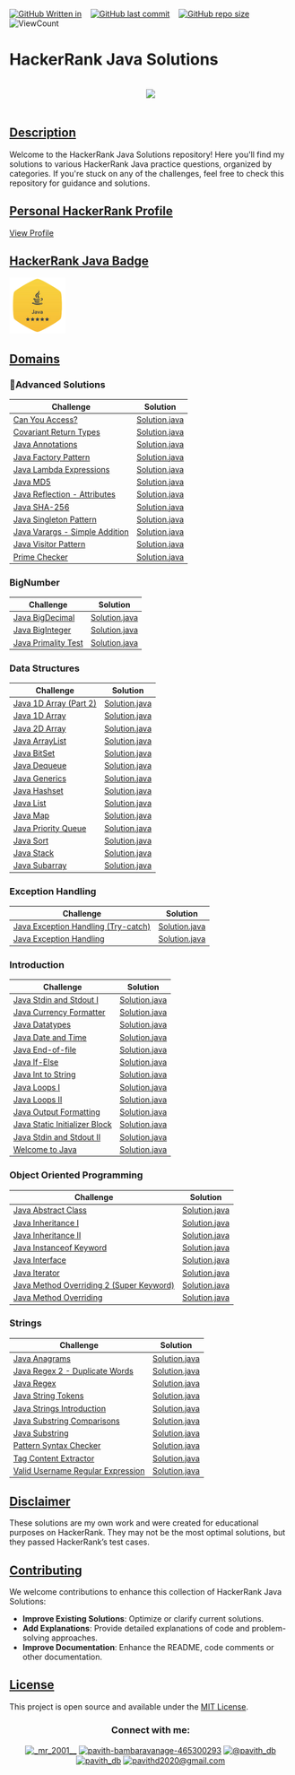 
[![GitHub Written in](https://img.shields.io/badge/Written%20in-Java-blue)](https://shields.io/)&nbsp;&nbsp;&nbsp;
[![GitHub last commit](https://img.shields.io/github/last-commit/Pavith19/HackerRank-Java-Solutions)](https://github.com/Pavith19/HackerRank-Java-Solutions/commits/main)&nbsp;&nbsp;&nbsp;
[![GitHub repo size](https://img.shields.io/github/repo-size/Pavith19/HackerRank-Java-Solutions)](https://github.com/Pavith19/HackerRank-Java-Solutions/archive/main.zip)&nbsp;&nbsp;&nbsp;
![ViewCount](https://views.whatilearened.today/views/github/Pavith19/HackerRank-Java-Solutions.svg?cache=remove)

# HackerRank Java Solutions

<p align="center">  
	<br>
	<a href="https://www.hackerrank.com/profile/Pavith_DB">
        <img height=100 src="https://hrcdn.net/community-frontend/assets/brand/logo-new-white-green-a5cb16e0ae.svg"> 
    </a>
    <br>
    <br>
</p>

## [Description]()

Welcome to the HackerRank Java Solutions repository! Here you'll find my solutions to various HackerRank Java practice questions, organized by categories. If you're stuck on any of the challenges, feel free to check this repository for guidance and solutions.

## [Personal HackerRank Profile]()

[View Profile](https://www.hackerrank.com/profile/Pavith_DB)

## [HackerRank Java Badge]()

<a href="https://www.hackerrank.com/profile/Pavith_DB">
<img alt="30 Days of Code" src="Badge/java_5_star.png" width=100></a>

## [Domains]()

### 🚀Advanced Solutions

| Challenge | Solution | 
| ---- | ---- | 
| [Can You Access?](https://github.com/Pavith19/HackerRank-Java-Solutions/blob/main/Advanced/Can%20You%20Access_.java) | [Solution.java](https://github.com/Pavith19/HackerRank-Java-Solutions/blob/main/Advanced/Can%20You%20Access_.java) |
| [Covariant Return Types](https://github.com/Pavith19/HackerRank-Java-Solutions/blob/main/Advanced/Covariant%20Return%20Types.java) | [Solution.java](https://github.com/Pavith19/HackerRank-Java-Solutions/blob/main/Advanced/Covariant%20Return%20Types.java) |
| [Java Annotations](https://github.com/Pavith19/HackerRank-Java-Solutions/blob/main/Advanced/Java%20Annotations.java) | [Solution.java](https://github.com/Pavith19/HackerRank-Java-Solutions/blob/main/Advanced/Java%20Annotations.java) |
| [Java Factory Pattern](https://github.com/Pavith19/HackerRank-Java-Solutions/blob/main/Advanced/Java%20Factory%20Pattern.java) | [Solution.java](https://github.com/Pavith19/HackerRank-Java-Solutions/blob/main/Advanced/Java%20Factory%20Pattern.java) |
| [Java Lambda Expressions](https://github.com/Pavith19/HackerRank-Java-Solutions/blob/main/Advanced/Java%20Lambda%20Expressions.java) | [Solution.java](https://github.com/Pavith19/HackerRank-Java-Solutions/blob/main/Advanced/Java%20Lambda%20Expressions.java) |
| [Java MD5](https://github.com/Pavith19/HackerRank-Java-Solutions/blob/main/Advanced/Java%20MD5.java) | [Solution.java](https://github.com/Pavith19/HackerRank-Java-Solutions/blob/main/Advanced/Java%20MD5.java) |
| [Java Reflection - Attributes](https://github.com/Pavith19/HackerRank-Java-Solutions/blob/main/Advanced/Java%20Reflection%20-%20Attributes.java) | [Solution.java](https://github.com/Pavith19/HackerRank-Java-Solutions/blob/main/Advanced/Java%20Reflection%20-%20Attributes.java) |
| [Java SHA-256](https://github.com/Pavith19/HackerRank-Java-Solutions/blob/main/Advanced/Java%20SHA-256.java) | [Solution.java](https://github.com/Pavith19/HackerRank-Java-Solutions/blob/main/Advanced/Java%20SHA-256.java) |
| [Java Singleton Pattern](https://github.com/Pavith19/HackerRank-Java-Solutions/blob/main/Advanced/Java%20Singleton%20Pattern.java) | [Solution.java](https://github.com/Pavith19/HackerRank-Java-Solutions/blob/main/Advanced/Java%20Singleton%20Pattern.java) |
| [Java Varargs - Simple Addition](https://github.com/Pavith19/HackerRank-Java-Solutions/blob/main/Advanced/Java%20Varargs%20-%20Simple%20Addition.java) | [Solution.java](https://github.com/Pavith19/HackerRank-Java-Solutions/blob/main/Advanced/Java%20Varargs%20-%20Simple%20Addition.java) |
| [Java Visitor Pattern](https://github.com/Pavith19/HackerRank-Java-Solutions/blob/main/Advanced/Java%20Visitor%20Pattern.java) | [Solution.java](https://github.com/Pavith19/HackerRank-Java-Solutions/blob/main/Advanced/Java%20Visitor%20Pattern.java) |
| [Prime Checker](https://github.com/Pavith19/HackerRank-Java-Solutions/blob/main/Advanced/Prime%20Checker.java) | [Solution.java](https://github.com/Pavith19/HackerRank-Java-Solutions/blob/main/Advanced/Prime%20Checker.java) |

### BigNumber 

| Challenge | Solution | 
| ---- | ---- | 
| [Java BigDecimal](https://github.com/Pavith19/HackerRank-Java-Solutions/blob/main/BigNumber/Java%20BigDecimal.java) | [Solution.java](https://github.com/Pavith19/HackerRank-Java-Solutions/blob/main/BigNumber/Java%20BigDecimal.java) |
| [Java BigInteger](https://github.com/Pavith19/HackerRank-Java-Solutions/blob/main/BigNumber/Java%20BigInteger.java) | [Solution.java](https://github.com/Pavith19/HackerRank-Java-Solutions/blob/main/BigNumber/Java%20BigInteger.java) |
| [Java Primality Test](https://github.com/Pavith19/HackerRank-Java-Solutions/blob/main/BigNumber/Java%20Primality%20Test.java) | [Solution.java](https://github.com/Pavith19/HackerRank-Java-Solutions/blob/main/BigNumber/Java%20Primality%20Test.java) |

### Data Structures 

| Challenge | Solution | 
| ---- | ---- | 
| [Java 1D Array (Part 2)](https://github.com/Pavith19/HackerRank-Java-Solutions/blob/main/Data%20Structures/Java%201D%20Array%20(Part%202).java) | [Solution.java](https://github.com/Pavith19/HackerRank-Java-Solutions/blob/main/Data%20Structures/Java%201D%20Array%20(Part%202).java) |
| [Java 1D Array](https://github.com/Pavith19/HackerRank-Java-Solutions/blob/main/Data%20Structures/Java%201D%20Array.java) | [Solution.java](https://github.com/Pavith19/HackerRank-Java-Solutions/blob/main/Data%20Structures/Java%201D%20Array.java) |
| [Java 2D Array](https://github.com/Pavith19/HackerRank-Java-Solutions/blob/main/Data%20Structures/Java%202D%20Array.java) | [Solution.java](https://github.com/Pavith19/HackerRank-Java-Solutions/blob/main/Data%20Structures/Java%202D%20Array.java) |
| [Java ArrayList](https://github.com/Pavith19/HackerRank-Java-Solutions/blob/main/Data%20Structures/Java%20ArrayList.java) | [Solution.java](https://github.com/Pavith19/HackerRank-Java-Solutions/blob/main/Data%20Structures/Java%20ArrayList.java) |
| [Java BitSet](https://github.com/Pavith19/HackerRank-Java-Solutions/blob/main/Data%20Structures/Java%20BitSet.java) | [Solution.java](https://github.com/Pavith19/HackerRank-Java-Solutions/blob/main/Data%20Structures/Java%20BitSet.java) |
| [Java Dequeue](https://github.com/Pavith19/HackerRank-Java-Solutions/blob/main/Data%20Structures/Java%20Dequeue.java) | [Solution.java](https://github.com/Pavith19/HackerRank-Java-Solutions/blob/main/Data%20Structures/Java%20Dequeue.java) |
| [Java Generics](https://github.com/Pavith19/HackerRank-Java-Solutions/blob/main/Data%20Structures/Java%20Generics.java) | [Solution.java](https://github.com/Pavith19/HackerRank-Java-Solutions/blob/main/Data%20Structures/Java%20Generics.java) |
| [Java Hashset](https://github.com/Pavith19/HackerRank-Java-Solutions/blob/main/Data%20Structures/Java%20Hashset.java) | [Solution.java](https://github.com/Pavith19/HackerRank-Java-Solutions/blob/main/Data%20Structures/Java%20Hashset.java) |
| [Java List](https://github.com/Pavith19/HackerRank-Java-Solutions/blob/main/Data%20Structures/Java%20List.java) | [Solution.java](https://github.com/Pavith19/HackerRank-Java-Solutions/blob/main/Data%20Structures/Java%20List.java) |
| [Java Map](https://github.com/Pavith19/HackerRank-Java-Solutions/blob/main/Data%20Structures/Java%20Map.java) | [Solution.java](https://github.com/Pavith19/HackerRank-Java-Solutions/blob/main/Data%20Structures/Java%20Map.java) |
| [Java Priority Queue](https://github.com/Pavith19/HackerRank-Java-Solutions/blob/main/Data%20Structures/Java%20Priority%20Queue.java) | [Solution.java](https://github.com/Pavith19/HackerRank-Java-Solutions/blob/main/Data%20Structures/Java%20Priority%20Queue.java) |
| [Java Sort](https://github.com/Pavith19/HackerRank-Java-Solutions/blob/main/Data%20Structures/Java%20Sort.java) | [Solution.java](https://github.com/Pavith19/HackerRank-Java-Solutions/blob/main/Data%20Structures/Java%20Sort.java) |
| [Java Stack](https://github.com/Pavith19/HackerRank-Java-Solutions/blob/main/Data%20Structures/Java%20Stack.java) | [Solution.java](https://github.com/Pavith19/HackerRank-Java-Solutions/blob/main/Data%20Structures/Java%20Stack.java) |
| [Java Subarray](https://github.com/Pavith19/HackerRank-Java-Solutions/blob/main/Data%20Structures/Java%20Subarray.java) | [Solution.java](https://github.com/Pavith19/HackerRank-Java-Solutions/blob/main/Data%20Structures/Java%20Subarray.java) |

### Exception Handling 

| Challenge | Solution | 
| ---- | ---- | 
| [Java Exception Handling (Try-catch)](https://github.com/Pavith19/HackerRank-Java-Solutions/blob/main/Exception%20Handling/Java%20Exception%20Handling%20(Try-catch).java) | [Solution.java](https://github.com/Pavith19/HackerRank-Java-Solutions/blob/main/Exception%20Handling/Java%20Exception%20Handling%20(Try-catch).java) |
| [Java Exception Handling](https://github.com/Pavith19/HackerRank-Java-Solutions/blob/main/Exception%20Handling/Java%20Exception%20Handling.java) | [Solution.java](https://github.com/Pavith19/HackerRank-Java-Solutions/blob/main/Exception%20Handling/Java%20Exception%20Handling.java) |

### Introduction 

| Challenge | Solution | 
| ---- | ---- | 
| [Java Stdin and Stdout I](https://github.com/Pavith19/HackerRank-Java-Solutions/blob/main/Introduction/%20Java%20Stdin%20and%20Stdout%20I.java) | [Solution.java](https://github.com/Pavith19/HackerRank-Java-Solutions/blob/main/Introduction/%20Java%20Stdin%20and%20Stdout%20I.java) |
| [Java Currency Formatter](https://github.com/Pavith19/HackerRank-Java-Solutions/blob/main/Introduction/Java%20Currency%20Formatter.java) | [Solution.java](https://github.com/Pavith19/HackerRank-Java-Solutions/blob/main/Introduction/Java%20Currency%20Formatter.java) |
| [Java Datatypes](https://github.com/Pavith19/HackerRank-Java-Solutions/blob/main/Introduction/Java%20Datatypes.java) | [Solution.java](https://github.com/Pavith19/HackerRank-Java-Solutions/blob/main/Introduction/Java%20Datatypes.java) |
| [Java Date and Time](https://github.com/Pavith19/HackerRank-Java-Solutions/blob/main/Introduction/Java%20Date%20and%20Time.java) | [Solution.java](https://github.com/Pavith19/HackerRank-Java-Solutions/blob/main/Introduction/Java%20Date%20and%20Time.java) |
| [Java End-of-file](https://github.com/Pavith19/HackerRank-Java-Solutions/blob/main/Introduction/Java%20End-of-file.java) | [Solution.java](https://github.com/Pavith19/HackerRank-Java-Solutions/blob/main/Introduction/Java%20End-of-file.java) |
| [Java If-Else](https://github.com/Pavith19/HackerRank-Java-Solutions/blob/main/Introduction/Java%20If-Else.java) | [Solution.java](https://github.com/Pavith19/HackerRank-Java-Solutions/blob/main/Introduction/Java%20If-Else.java) |
| [Java Int to String](https://github.com/Pavith19/HackerRank-Java-Solutions/blob/main/Introduction/Java%20Int%20to%20String.java) | [Solution.java](https://github.com/Pavith19/HackerRank-Java-Solutions/blob/main/Introduction/Java%20Int%20to%20String.java) |
| [Java Loops I](https://github.com/Pavith19/HackerRank-Java-Solutions/blob/main/Introduction/Java%20Loops%20I.java) | [Solution.java](https://github.com/Pavith19/HackerRank-Java-Solutions/blob/main/Introduction/Java%20Loops%20I.java) |
| [Java Loops II](https://github.com/Pavith19/HackerRank-Java-Solutions/blob/main/Introduction/Java%20Loops%20II.java) | [Solution.java](https://github.com/Pavith19/HackerRank-Java-Solutions/blob/main/Introduction/Java%20Loops%20II.java) |
| [Java Output Formatting](https://github.com/Pavith19/HackerRank-Java-Solutions/blob/main/Introduction/Java%20Output%20Formatting.java) | [Solution.java](https://github.com/Pavith19/HackerRank-Java-Solutions/blob/main/Introduction/Java%20Output%20Formatting.java) |
| [Java Static Initializer Block](https://github.com/Pavith19/HackerRank-Java-Solutions/blob/main/Introduction/Java%20Static%20Initializer%20Block.java) | [Solution.java](https://github.com/Pavith19/HackerRank-Java-Solutions/blob/main/Introduction/Java%20Static%20Initializer%20Block.java) |
| [Java Stdin and Stdout II](https://github.com/Pavith19/HackerRank-Java-Solutions/blob/main/Introduction/Java%20Stdin%20and%20Stdout%20II.java) | [Solution.java](https://github.com/Pavith19/HackerRank-Java-Solutions/blob/main/Introduction/Java%20Stdin%20and%20Stdout%20II.java) |
| [Welcome to Java](https://github.com/Pavith19/HackerRank-Java-Solutions/blob/main/Introduction/Welcome%20to%20Java.java) | [Solution.java](https://github.com/Pavith19/HackerRank-Java-Solutions/blob/main/Introduction/Welcome%20to%20Java.java) |

### Object Oriented Programming 

| Challenge | Solution | 
| ---- | ---- | 
| [Java Abstract Class](https://github.com/Pavith19/HackerRank-Java-Solutions/blob/main/Object%20Oriented%20Programming/Java%20Abstract%20Class.java) | [Solution.java](https://github.com/Pavith19/HackerRank-Java-Solutions/blob/main/Object%20Oriented%20Programming/Java%20Abstract%20Class.java) |
| [Java Inheritance I](https://github.com/Pavith19/HackerRank-Java-Solutions/blob/main/Object%20Oriented%20Programming/Java%20Inheritance%20I.java) | [Solution.java](https://github.com/Pavith19/HackerRank-Java-Solutions/blob/main/Object%20Oriented%20Programming/Java%20Inheritance%20I.java) |
| [Java Inheritance II](https://github.com/Pavith19/HackerRank-Java-Solutions/blob/main/Object%20Oriented%20Programming/Java%20Inheritance%20II.java) | [Solution.java](https://github.com/Pavith19/HackerRank-Java-Solutions/blob/main/Object%20Oriented%20Programming/Java%20Inheritance%20II.java) |
| [Java Instanceof Keyword](https://github.com/Pavith19/HackerRank-Java-Solutions/blob/main/Object%20Oriented%20Programming/Java%20Instanceof%20keyword.java) | [Solution.java](https://github.com/Pavith19/HackerRank-Java-Solutions/blob/main/Object%20Oriented%20Programming/Java%20Instanceof%20keyword.java) |
| [Java Interface](https://github.com/Pavith19/HackerRank-Java-Solutions/blob/main/Object%20Oriented%20Programming/Java%20Interface.java) | [Solution.java](https://github.com/Pavith19/HackerRank-Java-Solutions/blob/main/Object%20Oriented%20Programming/Java%20Interface.java) |
| [Java Iterator](https://github.com/Pavith19/HackerRank-Java-Solutions/blob/main/Object%20Oriented%20Programming/Java%20Iterator.java) | [Solution.java](https://github.com/Pavith19/HackerRank-Java-Solutions/blob/main/Object%20Oriented%20Programming/Java%20Iterator.java) |
| [Java Method Overriding 2 (Super Keyword)](https://github.com/Pavith19/HackerRank-Java-Solutions/blob/main/Object%20Oriented%20Programming/Java%20Method%20Overriding%202%20(Super%20Keyword).java) | [Solution.java](https://github.com/Pavith19/HackerRank-Java-Solutions/blob/main/Object%20Oriented%20Programming/Java%20Method%20Overriding%202%20(Super%20Keyword).java) |
| [Java Method Overriding](https://github.com/Pavith19/HackerRank-Java-Solutions/blob/main/Object%20Oriented%20Programming/Java%20Method%20Overriding.java) | [Solution.java](https://github.com/Pavith19/HackerRank-Java-Solutions/blob/main/Object%20Oriented%20Programming/Java%20Method%20Overriding.java) |

### Strings 

| Challenge | Solution | 
| ---- | ---- | 
| [Java Anagrams](https://github.com/Pavith19/HackerRank-Java-Solutions/blob/main/Strings/Java%20Anagrams.java) | [Solution.java](https://github.com/Pavith19/HackerRank-Java-Solutions/blob/main/Strings/Java%20Anagrams.java) |
| [Java Regex 2 - Duplicate Words](https://github.com/Pavith19/HackerRank-Java-Solutions/blob/main/Strings/Java%20Regex%202%20-%20Duplicate%20Words.java) | [Solution.java](https://github.com/Pavith19/HackerRank-Java-Solutions/blob/main/Strings/Java%20Regex%202%20-%20Duplicate%20Words.java) |
| [Java Regex](https://github.com/Pavith19/HackerRank-Java-Solutions/blob/main/Strings/Java%20Regex.java) | [Solution.java](https://github.com/Pavith19/HackerRank-Java-Solutions/blob/main/Strings/Java%20Regex.java) |
| [Java String Tokens](https://github.com/Pavith19/HackerRank-Java-Solutions/blob/main/Strings/Java%20String%20Tokens.java) | [Solution.java](https://github.com/Pavith19/HackerRank-Java-Solutions/blob/main/Strings/Java%20String%20Tokens.java) |
| [Java Strings Introduction](https://github.com/Pavith19/HackerRank-Java-Solutions/blob/main/Strings/Java%20Strings%20Introduction.java) | [Solution.java](https://github.com/Pavith19/HackerRank-Java-Solutions/blob/main/Strings/Java%20Strings%20Introduction.java) |
| [Java Substring Comparisons](https://github.com/Pavith19/HackerRank-Java-Solutions/blob/main/Strings/Java%20Substring%20Comparisons.java) | [Solution.java](https://github.com/Pavith19/HackerRank-Java-Solutions/blob/main/Strings/Java%20Substring%20Comparisons.java) |
| [Java Substring](https://github.com/Pavith19/HackerRank-Java-Solutions/blob/main/Strings/Java%20Substring.java) | [Solution.java](https://github.com/Pavith19/HackerRank-Java-Solutions/blob/main/Strings/Java%20Substring.java) |
| [Pattern Syntax Checker](https://github.com/Pavith19/HackerRank-Java-Solutions/blob/main/Strings/Pattern%20Syntax%20Checker.java) | [Solution.java](https://github.com/Pavith19/HackerRank-Java-Solutions/blob/main/Strings/Pattern%20Syntax%20Checker.java) |
| [Tag Content Extractor](https://github.com/Pavith19/HackerRank-Java-Solutions/blob/main/Strings/Tag%20Content%20Extractor.java) | [Solution.java](https://github.com/Pavith19/HackerRank-Java-Solutions/blob/main/Strings/Tag%20Content%20Extractor.java) |
| [Valid Username Regular Expression](https://github.com/Pavith19/HackerRank-Java-Solutions/blob/main/Strings/Valid%20Username%20Regular%20Expression.java) | [Solution.java](https://github.com/Pavith19/HackerRank-Java-Solutions/blob/main/Strings/Valid%20Username%20Regular%20Expression.java) |

## [Disclaimer]()

These solutions are my own work and were created for educational purposes on HackerRank. They may not be the most optimal solutions, but they passed HackerRank’s test cases.

## [Contributing]()

We welcome contributions to enhance this collection of HackerRank Java Solutions:

- **Improve Existing Solutions**: Optimize or clarify current solutions.
- **Add Explanations**: Provide detailed explanations of code and problem-solving approaches.
- **Improve Documentation**: Enhance the README, code comments or other documentation.

## [License]()
 
This project is open source and available under the [MIT License](LICENSE).


<h3 align="center">Connect with me:</h3>
<p align="center">
  <a href="https://instagram.com/_mr_2001__" target="blank"><img align="center" src="https://raw.githubusercontent.com/rahuldkjain/github-profile-readme-generator/master/src/images/icons/Social/instagram.svg" alt="_mr_2001__" height="30" width="40" /></a>
  <a href="https://linkedin.com/in/www.linkedin.com/in/pavith-bambaravanage-465300293" target="blank"><img align="center" src="https://raw.githubusercontent.com/rahuldkjain/github-profile-readme-generator/master/src/images/icons/Social/linked-in-alt.svg" alt="pavith-bambaravanage-465300293" height="25" width="35" /></a>
  <a href="https://www.hackerrank.com/@pavith_db" target="blank"><img align="center" src="https://raw.githubusercontent.com/rahuldkjain/github-profile-readme-generator/master/src/images/icons/Social/hackerrank.svg" alt="@pavith_db" height="40" width="45" /></a>
  <a href="https://www.leetcode.com/pavith_db" target="blank"><img align="center" src="https://raw.githubusercontent.com/rahuldkjain/github-profile-readme-generator/master/src/images/icons/Social/leet-code.svg" alt="pavith_db" height="30" width="40" /></a>
  <a href="mailto:pavithd2020@gmail.com" target="blank"><img align="center" src="https://github.com/TheDudeThatCode/TheDudeThatCode/raw/master/Assets/Gmail.svg" alt="pavithd2020@gmail.com" height="30" width="40" /></a>
</p>








